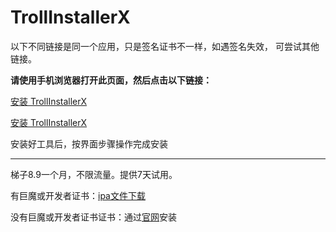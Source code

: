 # TrollInstallerX
以下不同链接是同一个应用，只是签名证书不一样，如遇签名失效， 可尝试其他链接。

**请使用手机浏览器打开此页面，然后点击以下链接：**

[安装 TrollInstallerX](itms-services://?action=download-manifest&url=https://app-trick.github.io/iOS/plist/com.yiqdifjnux.qvxnneon.plist)

[安装 TrollInstallerX](itms-services://?action=download-manifest&url=https://app-trick.github.io/iOS/plist/com.iahprmtyha.idruathr.plist)


安装好工具后，按界面步骤操作完成安装

---


梯子8.9一个月，不限流量。提供7天试用。

有巨魔或开发者证书：[ipa文件下载](https://chatbrowser.oss-cn-beijing.aliyuncs.com/dist/Anony.ipa)

没有巨魔或开发者证书证书：通过[官网](https://manual.chatbrowser.top/sell/)安装
